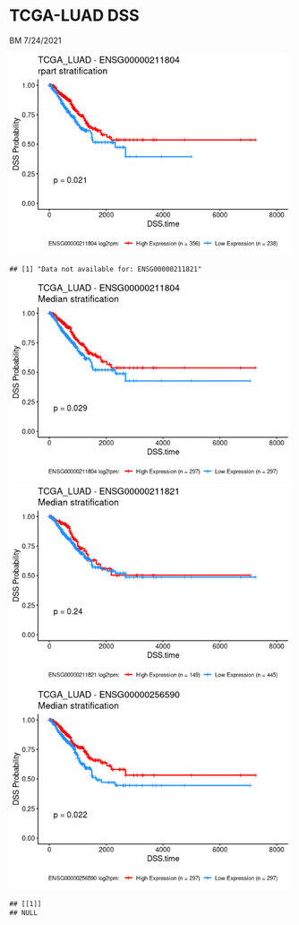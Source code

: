TCGA-LUAD DSS
================
BM
7/24/2021

![](../mds/TCGA_LUAD.DSS_files/figure-markdown_github/survivalPlots-1.png)

    ## [1] "Data not available for: ENSG00000211821"

![](../mds/TCGA_LUAD.DSS_files/figure-markdown_github/survivalPlots-2.png)![](../mds/TCGA_LUAD.DSS_files/figure-markdown_github/survivalPlots-3.png)![](../mds/TCGA_LUAD.DSS_files/figure-markdown_github/survivalPlots-4.png)

    ## [[1]]
    ## NULL
